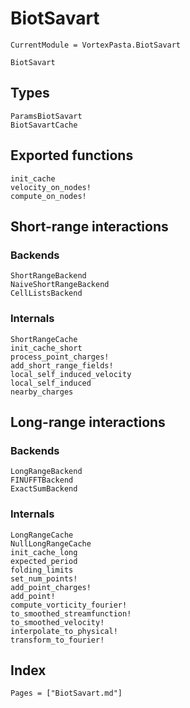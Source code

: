 # BiotSavart

```@meta
CurrentModule = VortexPasta.BiotSavart
```

```@docs
BiotSavart
```

## Types

```@docs
ParamsBiotSavart
BiotSavartCache
```

## Exported functions

```@docs
init_cache
velocity_on_nodes!
compute_on_nodes!
```

## Short-range interactions

### Backends

```@docs
ShortRangeBackend
NaiveShortRangeBackend
CellListsBackend
```

### Internals

```@docs
ShortRangeCache
init_cache_short
process_point_charges!
add_short_range_fields!
local_self_induced_velocity
local_self_induced
nearby_charges
```

## Long-range interactions

### Backends

```@docs
LongRangeBackend
FINUFFTBackend
ExactSumBackend
```

### Internals

```@docs
LongRangeCache
NullLongRangeCache
init_cache_long
expected_period
folding_limits
set_num_points!
add_point_charges!
add_point!
compute_vorticity_fourier!
to_smoothed_streamfunction!
to_smoothed_velocity!
interpolate_to_physical!
transform_to_fourier!
```

## Index

```@index
Pages = ["BiotSavart.md"]
```
